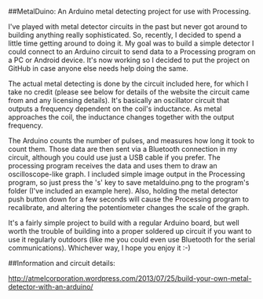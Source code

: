 ##MetalDuino: An Arduino metal detecting project for use with Processing.

I've played with metal detector circuits in the past but never got around to building anything really sophisticated. So, recently, I decided to spend a little time getting around to doing it. My goal was to build a simple detector I could connect to an Arduino circuit to send data to a Processing program on a PC or Android device. It's now working so I decided to put the project on GitHub in case anyone else needs help doing the same.

The actual metal detecting is done by the circuit included here, for which I take no credit (please see below for details of the website the circuit came from and any licensing details). It's basically an oscillator circuit that outputs a frequency dependent on the coil's inductance. As metal approaches the coil, the inductance changes together with the output frequency.

The Arduino counts the number of pulses, and measures how long it took to count them. Those data are then sent via a Bluetooth connection in my circuit, although you could use just a USB cable if you prefer. The processing program receives the data and uses them to draw an oscilloscope-like graph. I included simple image output in the Processing program, so just press the 's' key to save metalduino.png to the program's folder (I've included an example here). Also, holding the metal detector push button down for a few seconds will cause the Processing program to recalibrate, and altering the potentiometer changes the scale of the graph.

It's a fairly simple project to build with a regular Arduino board, but well worth the trouble of building into a proper soldered up circuit if you want to use it regularly outdoors (like me you could even use Bluetooth for the serial communications). Whichever way, I hope you enjoy it :-)

##Information and circuit details:

http://atmelcorporation.wordpress.com/2013/07/25/build-your-own-metal-detector-with-an-arduino/


